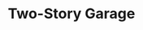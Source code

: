 ---
title: Two-Story Garage
tags: ted
image: srcsrc/files/ted/Two_Story_Garage_2000.jpg
imageBase: Two_Story_Garage
alt: Two-story garage made from red brick and covered in vines.
width: 2000
height: 1334
imageDate: 2023
location: Seward, NE 
camera: Olympus XA2
film: Cinestill 400D
metaDescription: Two-story garage made from red brick and covered in vines.
---